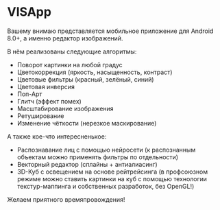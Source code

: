 # VISApp
Вашему внимаю представляется мобильное приложение для Android 8.0+, а именно редактор изображений.

В нём реализованы следующие алгоритмы:
- Поворот картинки на любой градус
- Цветокоррекция (яркость, насыщенность, контраст)
- Цветовые фильтры (красный, зелёный, синий)
- Цветовая инверсия
- Поп-Арт
- Глитч (эффект помех)
- Масштабирование изображения
- Ретуширование
- Изменение чёткости (нерезкое маскирование)

А также кое-что интересненькое:
- Распознавание лиц с помощью нейросети (к распознанным объектам можно применять фильтры по отдельности)
- Векторный редактор (сплайны + антиалиасинг)
- 3D-Куб с освещением на основе рейтрейсинга (в профсоюзном режиме можно ставить картинки на куб с помощью технологии текстур-маппинга и собственных разработок, без OpenGL!)

Желаем приятного времяпровождения!
  
